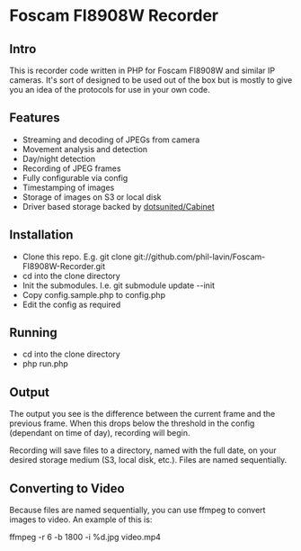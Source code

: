 Foscam FI8908W Recorder
=======================

Intro
-----

This is recorder code written in PHP for Foscam FI8908W and similar IP cameras. It's sort of designed to be used out of the box but is mostly to give
you an idea of the protocols for use in your own code.

Features
--------

* Streaming and decoding of JPEGs from camera
* Movement analysis and detection
* Day/night detection
* Recording of JPEG frames
* Fully configurable via config
* Timestamping of images
* Storage of images on S3 or local disk
* Driver based storage backed by [dotsunited/Cabinet](http://github.com/dotsunited/Cabinet)

Installation
------------

* Clone this repo. E.g. git clone git://github.com/phil-lavin/Foscam-FI8908W-Recorder.git
* cd into the clone directory
* Init the submodules. I.e. git submodule update --init
* Copy config.sample.php to config.php
* Edit the config as required

Running
-------

* cd into the clone directory
* php run.php

Output
------

The output you see is the difference between the current frame and the previous frame. When this drops below the threshold in the config (dependant on time of day),
recording will begin. 

Recording will save files to a directory, named with the full date, on your desired storage medium (S3, local disk, etc.). Files are named sequentially.

Converting to Video
-------------------

Because files are named sequentially, you can use ffmpeg to convert images to video. An example of this is:

ffmpeg -r 6 -b 1800 -i %d.jpg video.mp4
